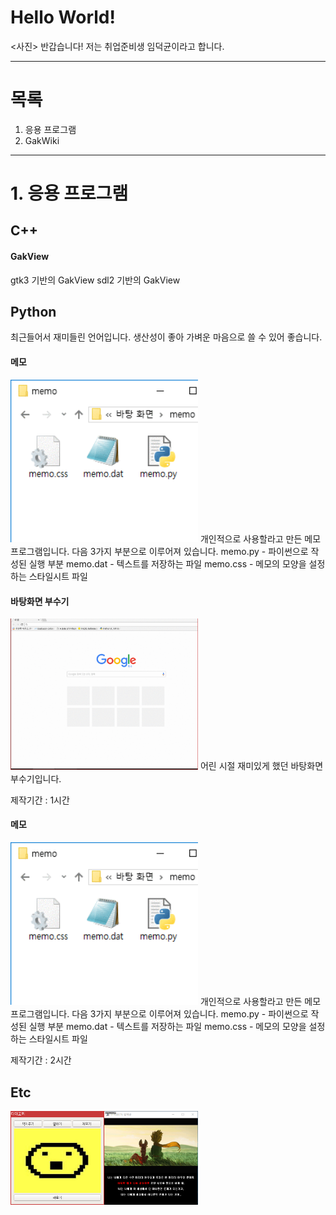 # Hello World!
<사진>
반갑습니다! 저는 취업준비생 임덕균이라고 합니다.

* * *

# 목록
1. 응용 프로그램
2. GakWiki

* * *

# 1. 응용 프로그램
## C++
#### GakView
gtk3 기반의 GakView
sdl2 기반의 GakView

## Python
최근들어서 재미들린 언어입니다.
생산성이 좋아 가벼운 마음으로 쓸 수 있어 좋습니다.

#### 메모
<img src="./image/memo.gif" width="300">
개인적으로 사용할라고 만든 메모 프로그램입니다.
다음 3가지 부분으로 이루어져 있습니다.
memo.py  - 파이썬으로 작성된 실행 부분
memo.dat - 텍스트를 저장하는 파일
memo.css - 메모의 모양을 설정하는 스타일시트 파일

#### 바탕화면 부수기
<img src="./image/background_breaker.gif" width="300">
어린 시절 재미있게 했던 바탕화면 부수기입니다.

제작기간 : 1시간

#### 메모
<img src="./image/memo.gif" width="300">
개인적으로 사용할라고 만든 메모 프로그램입니다.
다음 3가지 부분으로 이루어져 있습니다.
memo.py  - 파이썬으로 작성된 실행 부분
memo.dat - 텍스트를 저장하는 파일
memo.css - 메모의 모양을 설정하는 스타일시트 파일

제작기간 : 2시간

## Etc
<img src="./image/tamagotchi.png" height="150" width="150"><img src="./image/young_prince.gif" height="150" width="150">
